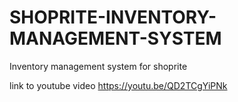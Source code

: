 # SHOPRITE-INVENTORY-MANAGEMENT-SYSTEM
Inventory management system for shoprite


link to youtube video
https://youtu.be/QD2TCgYiPNk
